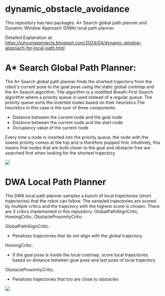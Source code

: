 # dynamic_obstacle_avoidance
This repository has two packages: A* Search global path planner and Dynamic Window Approach (DWA) local path planner.

Detailed Explanation at: https://juhyungsprojects.blogspot.com/2024/04/dynamic-window-approach-for-local-path.html

# A* Search Global Path Planner:
The A* Search global path planner finds the shortest trajectory from the robot's current pose to the goal pose using the static global costmap and the A* Search algorithm. The algorithm is a modified Breath-First Search algorithm where a priority queue is used instead of a regular queue. The priority queue sorts the inserted nodes based on their heuristics.The heuristics in this case is the sum of three components:
- Distance between the current node and the goal node
- Distance between the current node and the start node
- Occupancy value of the current node

Every time a node is inserted into the priority queue, the node with the lowest priority comes at the top and is therefore popped first. Intuitively, this means that nodes that are both closer to the goal and obstacle-free are searched first when looking for the shortest trajectory.

![](https://i.giphy.com/media/v1.Y2lkPTc5MGI3NjExZ3pqZ3JsaDBlbjNwbXl6NDBkZmIyeHJkZTBvenhqMTh3MGxld28wZCZlcD12MV9pbnRlcm5hbF9naWZfYnlfaWQmY3Q9Zw/z6Aq2UxRt1LF82msIE/giphy.gif)

# DWA Local Path Planner
The DWA local path planner samples a bunch of local trajectories (short trajectories) that the robot can follow. The sampled trajectories are scored by multiple critics and the trajectory with the highest score is chosen. There are 3 critics implemented in this repository: GlobalPathAlignCritic, HomingCritic, ObstacleProximityCritic.

GlobalPathAlignCritic:
- Penalizes trajectories that do not align with the global trajectory.

HomingCritic:
- If the goal pose is inside the local costmap, score local trajectories based on distance between goal pose and last pose of local trajectory

ObstacleProximityCritic:
- Penalizes trajectories that too are close to obstacles

![](https://i.giphy.com/media/v1.Y2lkPTc5MGI3NjExdTJha2wwdGZueWlkMjE5YWdiM2RmdzRzYWNmbmx3c2JmZDRjZGR0aiZlcD12MV9pbnRlcm5hbF9naWZfYnlfaWQmY3Q9Zw/A7IfpXWOYjAkB1DGcB/giphy-downsized-large.gif)
